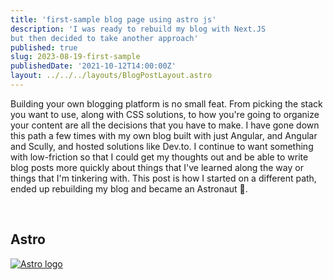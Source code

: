 ```yaml
---
title: 'first-sample blog page using astro js'
description: 'I was ready to rebuild my blog with Next.JS
but then decided to take another approach'
published: true
slug: 2023-08-19-first-sample
publishedDate: '2021-10-12T14:00:00Z'
layout: ../../../layouts/BlogPostLayout.astro
---
```


Building your own blogging platform is no small feat. From picking the stack you want to use, along with CSS solutions, to how you're going to organize your content are all the decisions that you have to make. I have gone down this path a few times with my own blog built with just Angular, and Angular and Scully, and hosted solutions like Dev.to. I continue to want something with low-friction so that I could get my thoughts out and be able to write blog posts more quickly about things that I've learned along the way or things that I'm tinkering with. This post is how I started on a different path, ended up rebuilding my blog and became an Astronaut 🚀.

<br/>

## Astro

<div class="flex justify-center">
  <a href="https://astro.build" title="Astro logo" target="_blank">
    <img src="/assets/astro-logo.jpg" title="Astro logo" />
  </a>
</div>




